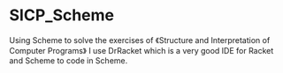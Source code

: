 # SICP_Scheme
Using Scheme to solve the exercises of 《Structure and Interpretation of Computer Programs》
I use DrRacket which is a very good IDE for Racket and Scheme to code in Scheme.
